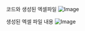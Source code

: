 코드와 생성된 엑셀파일
![Image](https://github.com/user-attachments/assets/599383f7-d27d-4e50-9a86-db5819bbb059)

생성된 엑셀 파일 내용
![Image](https://github.com/user-attachments/assets/30c6d972-a25a-470b-bdb4-bb188897de25)
